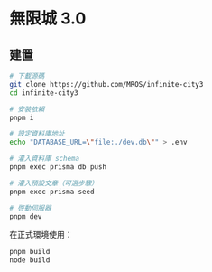 # 無限城 3.0

## 建置
```sh
# 下載源碼
git clone https://github.com/MROS/infinite-city3
cd infinite-city3

# 安裝依賴
pnpm i

# 設定資料庫地址
echo "DATABASE_URL=\"file:./dev.db\"" > .env

# 灌入資料庫 schema
pnpm exec prisma db push

# 灌入預設文章（可選步驟）
pnpm exec prisma seed

# 啓動伺服器
pnpm dev
```

在正式環境使用：
```sh
pnpm build
node build
```
